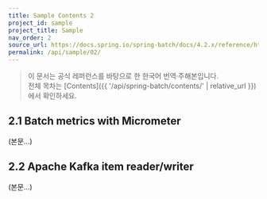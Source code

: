```yaml
---
title: Sample Contents 2
project_id: sample
project_title: Sample
nav_order: 2
source_url: https://docs.spring.io/spring-batch/docs/4.2.x/reference/html/
permalink: /api/sample/02/
---
```


> 이 문서는 공식 레퍼런스를 바탕으로 한 한국어 번역·주해본입니다.  
> 전체 목차는 [Contents]({{ '/api/spring-batch/contents/' | relative_url }})에서 확인하세요.

## 2.1 Batch metrics with Micrometer
(본문…)

## 2.2 Apache Kafka item reader/writer
(본문…)
